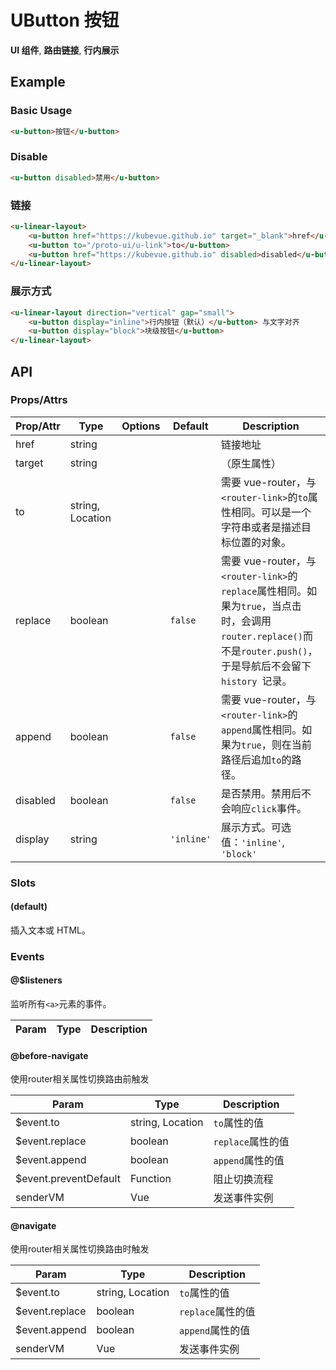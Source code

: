 <!-- 该 README.md 根据 api.yaml 和 docs/*.md 自动生成，为了方便在 GitHub 和 NPM 上查阅。如需修改，请查看源文件 -->

# UButton 按钮

**UI 组件**, **路由链接**, **行内展示**

## Example
### Basic Usage

``` html
<u-button>按钮</u-button>
```

### Disable

``` html
<u-button disabled>禁用</u-button>
```

### 链接

``` html
<u-linear-layout>
    <u-button href="https://kubevue.github.io" target="_blank">href</u-button>
    <u-button to="/proto-ui/u-link">to</u-button>
    <u-button href="https://kubevue.github.io" disabled>disabled</u-button>
</u-linear-layout>
```

### 展示方式

``` html
<u-linear-layout direction="vertical" gap="small">
    <u-button display="inline">行内按钮（默认）</u-button> 与文字对齐
    <u-button display="block">块级按钮</u-button>
</u-linear-layout>
```

## API
### Props/Attrs

| Prop/Attr | Type | Options | Default | Description |
| --------- | ---- | ------- | ------- | ----------- |
| href | string |  |  | 链接地址 |
| target | string |  |  | （原生属性） |
| to | string, Location |  |  | 需要 vue-router，与`<router-link>`的`to`属性相同。可以是一个字符串或者是描述目标位置的对象。 |
| replace | boolean |  | `false` | 需要 vue-router，与`<router-link>`的`replace`属性相同。如果为`true`，当点击时，会调用`router.replace()`而不是`router.push()`，于是导航后不会留下`history `记录。 |
| append | boolean |  | `false` | 需要 vue-router，与`<router-link>`的`append`属性相同。如果为`true`，则在当前路径后追加`to`的路径。 |
| disabled | boolean |  | `false` | 是否禁用。禁用后不会响应`click`事件。 |
| display | string |  | `'inline'` | 展示方式。可选值：`'inline'`, `'block'` |

### Slots

#### (default)

插入文本或 HTML。

### Events

#### @$listeners

监听所有`<a>`元素的事件。

| Param | Type | Description |
| ----- | ---- | ----------- |

#### @before-navigate

使用router相关属性切换路由前触发

| Param | Type | Description |
| ----- | ---- | ----------- |
| $event.to | string, Location | `to`属性的值 |
| $event.replace | boolean | `replace`属性的值 |
| $event.append | boolean | `append`属性的值 |
| $event.preventDefault | Function | 阻止切换流程 |
| senderVM | Vue | 发送事件实例 |

#### @navigate

使用router相关属性切换路由时触发

| Param | Type | Description |
| ----- | ---- | ----------- |
| $event.to | string, Location | `to`属性的值 |
| $event.replace | boolean | `replace`属性的值 |
| $event.append | boolean | `append`属性的值 |
| senderVM | Vue | 发送事件实例 |
